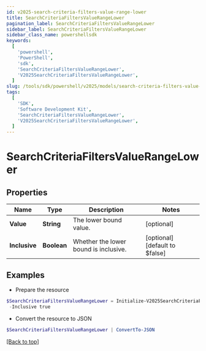 ```yaml
---
id: v2025-search-criteria-filters-value-range-lower
title: SearchCriteriaFiltersValueRangeLower
pagination_label: SearchCriteriaFiltersValueRangeLower
sidebar_label: SearchCriteriaFiltersValueRangeLower
sidebar_class_name: powershellsdk
keywords:
  [
    'powershell',
    'PowerShell',
    'sdk',
    'SearchCriteriaFiltersValueRangeLower',
    'V2025SearchCriteriaFiltersValueRangeLower',
  ]
slug: /tools/sdk/powershell/v2025/models/search-criteria-filters-value-range-lower
tags:
  [
    'SDK',
    'Software Development Kit',
    'SearchCriteriaFiltersValueRangeLower',
    'V2025SearchCriteriaFiltersValueRangeLower',
  ]
---
```


# SearchCriteriaFiltersValueRangeLower

## Properties

| Name | Type | Description | Notes |
| --- | --- | --- | --- |
| **Value** | **String** | The lower bound value. | [optional] |
| **Inclusive** | **Boolean** | Whether the lower bound is inclusive. | [optional] [default to $false] |

## Examples

- Prepare the resource

```powershell
$SearchCriteriaFiltersValueRangeLower = Initialize-V2025SearchCriteriaFiltersValueRangeLower  -Value 10 `
 -Inclusive true
```

- Convert the resource to JSON

```powershell
$SearchCriteriaFiltersValueRangeLower | ConvertTo-JSON
```

[[Back to top]](#)
